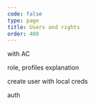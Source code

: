 ```yaml
---
code: false
type: page
title: Users and rights
order: 400
---
```


with AC

role, profiles explanation

create user with local creds

auth